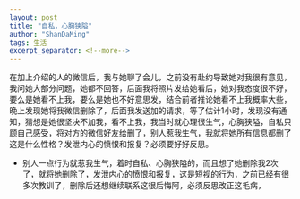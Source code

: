 ```yaml
---
layout: post
title: "自私，心胸狭隘"
author: "ShanDaMing"
tags: 生活
excerpt_separator: <!--more-->
---
```


在加上介绍的人的微信后，<!--more-->我与她聊了会儿，之前没有赴约导致她对我很有意见，我问她大部分问题，她都不回答，后面我将照片发给她看后，她对我态度很不好，要么是她看不上我，要么是她也不好意思发，结合前者推论她看不上我概率大些，晚上发现她将我微信删除了，后面我发送加的请求，等了估计1小时，发现没有通知，猜想是她很坚决不加我，看不上我，我当时就心理很生气，心胸狭隘，自私只顾自己感受，将对方的微信好友给删了，别人惹我生气，我就将她所有信息都删了这是什么性格？发泄内心的愤恨和报复？必须要好好反思。
* 别人一点行为就惹我生气，着时自私、心胸狭隘的，而且想了她删除我2次了，就将她删除了，发泄内心的愤恨和报复，这是短视的行为，之前已经有很多次教训了，删除后还想继续联系这很后悔阿，必须反思改正这毛病，
